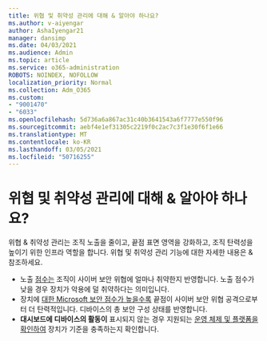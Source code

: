 ```yaml
---
title: 위협 및 취약성 관리에 대해 & 알아야 하나요?
ms.author: v-aiyengar
author: AshaIyengar21
manager: dansimp
ms.date: 04/03/2021
ms.audience: Admin
ms.topic: article
ms.service: o365-administration
ROBOTS: NOINDEX, NOFOLLOW
localization_priority: Normal
ms.collection: Adm_O365
ms.custom:
- "9001470"
- "6033"
ms.openlocfilehash: 5d736a6a867ac31c40b3641543a6f7777e550f96
ms.sourcegitcommit: aebf4e1ef31305c2219f0c2ac7c3f1e30f6f1e66
ms.translationtype: MT
ms.contentlocale: ko-KR
ms.lasthandoff: 03/05/2021
ms.locfileid: "50716255"
---
```

# <a name="need-to-know-more-on-threat--vulnerability-management"></a>위협 및 취약성 관리에 대해 & 알아야 하나요?

위협 & 취약성 관리는 조직 노출을 줄이고, 끝점 표면 영역을 강화하고, 조직 탄력성을 높이기 위한 인프라 역할을 합니다. 위협 및 취약성 관리 기능에 대한 자세한 내용은 & 참조하세요.

- 노출 [점수는](https://docs.microsoft.com/windows/security/threat-protection/microsoft-defender-atp/tvm-exposure-score) 조직이 사이버 보안 위협에 얼마나 취약한지 반영합니다. 노출 점수가 낮을 경우 장치가 악용에 덜 취약하다는 의미입니다.
- 장치에 [대한 Microsoft 보안 점수가 높을수록](https://docs.microsoft.com/windows/security/threat-protection/microsoft-defender-atp/tvm-microsoft-secure-score-devices) 끝점이 사이버 보안 위협 공격으로부터 더 탄력적입니다. 디바이스의 총 보안 구성 상태를 반영합니다.
- **대시보드에 디바이스의 활동이** 표시되지 않는 경우 지원되는 [운영 체제 및 플랫폼을 확인하여](https://docs.microsoft.com/windows/security/threat-protection/microsoft-defender-atp/tvm-supported-os) 장치가 기준을 충족하는지 확인합니다.
